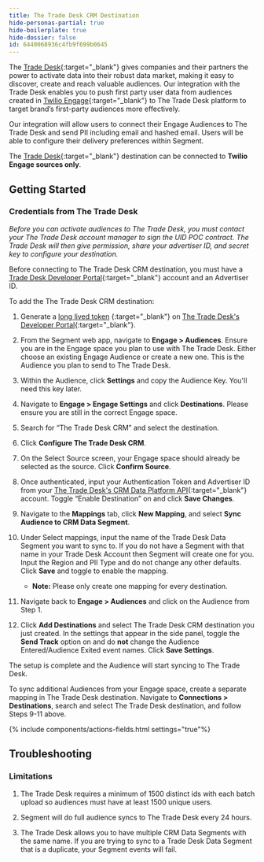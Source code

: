 ```yaml
---
title: The Trade Desk CRM Destination
hide-personas-partial: true
hide-boilerplate: true
hide-dossier: false
id: 6440068936c4fb9f699b0645
---
```



The [Trade Desk](https://www.thetradedesk.com/us){:target="_blank"} gives companies and their partners the power to activate data into their robust data market, making it easy to discover, create and reach valuable audiences. Our integration with the Trade Desk enables you to push first party user data from audiences created in [Twilio Engage](https://www.twilio.com/en-us/engage){:target="_blank"} to The Trade Desk platform to target brand’s first-party audiences more effectively. 

Our integration will allow users to connect their Engage Audiences to The Trade Desk and send PII including email and hashed email. Users will be able to configure their delivery preferences within Segment.

The [Trade Desk](https://www.thetradedesk.com/us){:target="_blank"} destination can be connected to **Twilio Engage sources only**.

## Getting Started

### Credentials from The Trade Desk 

*Before you can activate audiences to The Trade Desk, you must contact your The Trade Desk account manager to sign the UID POC contract. The Trade Desk will then give permission, share your advertiser ID, and secret key to configure your destination.*

Before connecting to The Trade Desk CRM destination, you must have a [Trade Desk Developer Portal](https://api.thetradedesk.com/v3/tokens){:target="_blank"} account and an Advertiser ID.

To add the The Trade Desk CRM destination:

1. Generate a [long lived token](https://partner.thetradedesk.com/v3/portal/api/doc/Authentication#ui-method-create) {:target="_blank"} on [The Trade Desk's Developer Portal](https://api.thetradedesk.com/v3/tokens){:target="_blank"}.

2. From the Segment web app, navigate to **Engage > Audiences**. Ensure you are in the Engage space you plan to use with The Trade Desk. Either choose an existing Engage Audience or create a new one. This is the Audience you plan to send to The Trade Desk.

3. Within the Audience, click **Settings** and copy the Audience Key. You'll need this key later.

4. Navigate to **Engage > Engage Settings** and click **Destinations**. Please ensure you are still in the correct Engage space.

5. Search for “The Trade Desk CRM” and select the destination.

6. Click **Configure The Trade Desk CRM**.

7. On the Select Source screen, your Engage space should already be selected as the source. Click **Confirm Source**.

8. Once authenticated, input your Authentication Token and Advertiser ID from your [The Trade Desk's CRM Data Platform API](https://api.thetradedesk.com/v3/portal/data/doc/DataIntegrateCRMData){:target="_blank"} account. Toggle “Enable Destination” on and click  **Save Changes**.

9. Navigate to the **Mappings** tab, click **New Mapping**, and select **Sync Audience to CRM Data Segment**.

10. Under Select mappings, input the name of the Trade Desk Data Segment you want to sync to. If you do not have a Segment with that name in your Trade Desk Account then Segment will create one for you. Input the Region and PII Type and do not change any other defaults. Click **Save** and toggle to enable the mapping.
     * **Note:** Please only create one mapping for every destination. 

11. Navigate back to **Engage > Audiences** and click on the Audience from Step 1. 

12. Click **Add Destinations** and select The Trade Desk CRM destination you just created. In the settings that appear in the side panel, toggle the **Send Track** option on and do **not** change the Audience Entered/Audience Exited event names. Click **Save Settings**.

The setup is complete and the Audience will start syncing to The Trade Desk.

To sync additional Audiences from your Engage space, create a separate mapping in The Trade Desk destination. Navigate to **Connections > Destinations**, search and select The Trade Desk destination, and follow Steps 9-11 above.

{% include components/actions-fields.html settings="true"%}

## Troubleshooting

### Limitations

1. The Trade Desk requires a minimum of 1500 distinct ids with each batch upload so audiences must have at least 1500 unique users.

2. Segment will do full audience syncs to The Trade Desk every 24 hours.

3. The Trade Desk allows you to have multiple CRM Data Segments with the same name. If you are trying to sync to a Trade Desk Data Segment that is a duplicate, your Segment events will fail.



